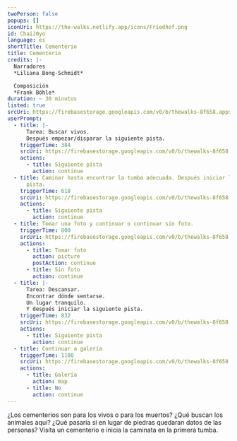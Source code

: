 ```yaml
---
twoPerson: false
popups: []
iconUri: https://the-walks.netlify.app/icons/Friedhof.png
id: ChaiJ0yo
language: es
shortTitle: Cementerio
title: Cementerio
credits: |-
  Narradores
  *Liliana Bong-Schmidt*

  Composición
  *Frank Böhle*
duration: ~ 30 minutos
listed: true
srcUri: https://firebasestorage.googleapis.com/v0/b/thewalks-8f658.appspot.com/o/mp3%2Fapi-v1%2Fes_ChaiJ0yo%2Fwalk_5_graveyard__SP_.mp3?alt=media&token=4fa9f686-75bf-49e0-af62-7da7d2361ef4
userPrompt:
  - title: |-
      Tarea: Buscar vivos.
      Después empezar/disparar la siguiente pista.
    triggerTime: 384
    srcUri: https://firebasestorage.googleapis.com/v0/b/thewalks-8f658.appspot.com/o/mp3%2Fv0%2Fde_ChaiJ0yo%2Fde_ChaiJ0yo_loop_1.mp3?alt=media&token=7d3b45a7-12e5-4400-8c15-33886e2204a1
    actions:
      - title: Siguiente pista
        action: continue
  - title: Caminar hasta encontrar la tumba adecuada. Después iniciar la siguiente
      pista.
    triggerTime: 618
    srcUri: https://firebasestorage.googleapis.com/v0/b/thewalks-8f658.appspot.com/o/mp3%2Fv0%2Fde_ChaiJ0yo%2Fde_ChaiJ0yo_loop_2.mp3?alt=media&token=375131c9-94b6-4097-b026-003be5056fbc
    actions:
      - title: Siguiente pista
        action: continue
  - title: Tomar una foto y continuar o continuar sin foto.
    triggerTime: 800
    srcUri: https://firebasestorage.googleapis.com/v0/b/thewalks-8f658.appspot.com/o/mp3%2Fapi-v1%2Fes_ChaiJ0yo%2Fwalk_5_Loop-FOTO__SP__13_20min_.mp3?alt=media&token=a3a238bf-d62f-4861-af9e-7ab196f22bff
    actions:
      - title: Tomar foto
        action: picture
        postAction: continue
      - title: Sin foto
        action: continue
  - title: |-
      Tarea: Descansar.
      Encontrar dónde sentarse.
      Un lugar tranquilo.
      Y después iniciar la siguiente pista.
    triggerTime: 832
    srcUri: https://firebasestorage.googleapis.com/v0/b/thewalks-8f658.appspot.com/o/mp3%2Fv0%2Fde_ChaiJ0yo%2Fde_ChaiJ0yo_loop_4.mp3?alt=media&token=ffd6fa93-15dd-4036-bbf7-b173a7c67e9e
    actions:
      - title: Siguiente pista
        action: continue
  - title: Continuar a galería
    triggerTime: 1100
    srcUri: https://firebasestorage.googleapis.com/v0/b/thewalks-8f658.appspot.com/o/static%2Fmedias%2Fmulti_Zeubeel8_loop.mp3?alt=media&token=88349085-3303-48b9-bdc6-fd7b09519a26
    actions:
      - title: Galería
        action: map
      - title: No
        action: continue
---
```

¿Los cementerios son para los vivos o para los muertos? ¿Qué buscan los animales aquí? ¿Qué pasaría si en lugar de piedras quedaran datos de las personas? Visita un cementerio e inicia la caminata en la primera tumba.
